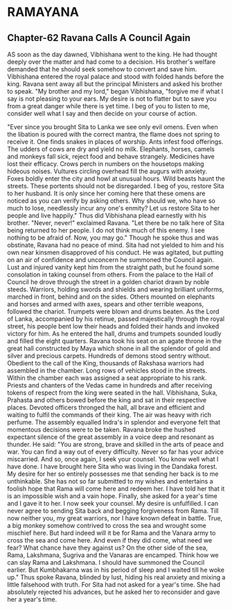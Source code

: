 # RAMAYANA
## Chapter-62 Ravana Calls A Council Again

AS soon as the day dawned, Vibhishana went to the king. He had thought deeply over the matter and had come to a decision. His brother's welfare demanded that he should seek somehow to convert and save him. Vibhishana entered the royal palace and stood with folded hands before the king. Ravana sent away all but the principal Ministers and asked his brother to speak. "My brother and my lord," began Vibhishana, "forgive me if what I say is not pleasing to your ears. My desire is not to flatter but to save you from a great danger while there is yet time. I beg of you to listen to me, consider well what I say and then decide on your course of action.

"Ever since you brought Sita to Lanka we see only evil omens. Even when the libation is poured with the correct mantra, the flame does not spring to receive it. One finds snakes in places of worship. Ants infest food offerings. The udders of cows are dry and yield no milk. Elephants, horses, camels and monkeys fall sick, reject food and behave strangely. Medicines have lost their efficacy. Crows perch in numbers on the housetops making hideous noises. Vultures circling overhead fill the augurs with anxiety. Foxes boldly enter the city and howl at unusual hours. Wild beasts haunt the streets. These portents should not be disregarded. I beg of you, restore Sita to her husband. It is only since her coming here that these omens are noticed as you can verify by asking others. Why should we, who have so much to lose, needlessly incur any one's enmity? Let us restore Sita to her people and live happily." Thus did Vibhishana plead earnestly with his brother. "Never, never!" exclaimed Ravana. "Let there be no talk here of Sita being returned to her people. I do not think much of this enemy. I see nothing to be afraid of. Now, you may go." Though he spoke thus and was obstinate, Ravana had no peace of mind. Sita had not yielded to him and his own near kinsmen disapproved of his conduct. He was agitated, but putting on an air of confidence and unconcern he summoned the Council again. Lust and injured vanity kept him from the straight path, but he found some consolation in taking counsel from others. From the palace to the Hall of Council he drove through the street in a golden chariot drawn by noble steeds. Warriors, holding swords and shields and wearing brilliant uniforms, marched in front, behind and on the sides. Others mounted on elephants and horses and armed with axes, spears and other terrible weapons, followed the chariot. Trumpets were blown and drums beaten. As the Lord of Lanka, accompanied by his retinue, passed majestically through the royal street, his people bent low their heads and folded their hands and invoked victory for him. As he entered the hall, drums and trumpets sounded loudly and filled the eight quarters. Ravana took his seat on an agate throne in the great hall constructed by Maya which shone in all the splendor of gold and silver and precious carpets. Hundreds of demons stood sentry without. Obedient to the call of the King, thousands of Rakshasa warriors had assembled in the chamber. Long rows of vehicles stood in the streets. Within the chamber each was assigned a seat appropriate to his rank. Priests and chanters of the Vedas came in hundreds and after receiving tokens of respect from the king were seated in the hall. Vibhishana, Suka, Prahasta and others bowed before the king and sat in their respective places. Devoted officers thronged the hall, all brave and efficient and waiting to fulfil the commands of their king. The air was heavy with rich perfume. The assembly equalled Indra's in splendor and everyone felt that momentous decisions were to be taken. Ravana broke the hushed expectant silence of the great assembly in a voice deep and resonant as thunder. He said: "You are strong, brave and skilled in the arts of peace and war. You can find a way out of every difficulty. Never so far has your advice miscarried. And so, once again, I seek your counsel. You know well what I have done. I have brought here Sita who was living in the Dandaka forest. My desire for her so entirely possesses me that sending her back is to me unthinkable. She has not so far submitted to my wishes and entertains a foolish hope that Rama will come here and redeem her. I have told her that it is an impossible wish and a vain hope. Finally, she asked for a year's time and I gave it to her. I now seek your counsel. My desire is unfulfilled. I can never agree to sending Sita back and begging forgiveness from Rama. Till now neither you, my great warriors, nor I have known defeat in battle. True, a big monkey somehow contrived to cross the sea and wrought some mischief here. But hard indeed will it be for Rama and the Vanara army to cross the sea and come here. And even if they did come, what need we fear? What chance have they against us? On the other side of the sea, Rama, Lakshmana, Sugriva and the Vanaras are encamped. Think how we can slay Rama and Lakshmana. I should have summoned the Council earlier. But Kumbhakarna was in his period of sleep and I waited till he woke up." Thus spoke Ravana, blinded by lust, hiding his real anxiety and mixing a little falsehood with truth. For Sita had not asked for a year's time. She had absolutely rejected his advances, but he asked her to reconsider and gave her a year's time.